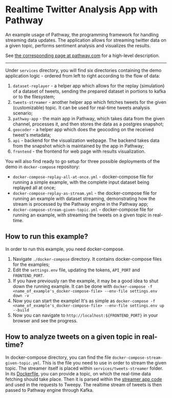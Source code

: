 # Realtime Twitter Analysis App with Pathway

An example usage of Pathway, the programming framework for handling streaming data updates.
The application allows for streaming twitter data on a given topic, performs sentiment analysis and visualizes the results.

See [the corresponding page at pathway.com](https://pathway.com/developers/showcases/twitter) for a high-level description.

---

Under `services` directory, you will find six directories containing the demo application logic - ordered from left to right according to the flow of data:
1. `dataset-replayer` - a helper app which allows for the replay (simulation) of a dataset of tweets, sending the prepared dataset in portions to kafka or to the filesystem;
2. `tweets-streamer` - another helper app which fetches tweets for the given (customizable) topic. It can be used for real-time tweets analysis scenario;
3. `pathway-app` - the main app in Pathway, which takes data from the given channel, processes it, and then stores the data as a postgres snapshot;
4. `geocoder` - a helper app which does the geocoding on the received tweet's metadata;
5. `api` - backend for the visualization webpage. The backend takes data from the snapshot which is maintained by the app in Pathway;
6. `frontend` - the frontend for web page with results visualization.

You will also find ready to go setup for three possible deployments of the demo in `docker-compose` repository:
* `docker-compose-replay-all-at-once.yml` - docker-compose file for running a simple example, with the complete input dataset being replayed all at once;
* `docker-compose-replay-as-stream.yml` - the docker-compose file for running an example with dataset streaming, demonstrating how the stream is processed by the Pathway engine in the Pathway app;
* `docker-compose-stream-given-topic.yml` - docker-compose file for running an example, with streaming the tweets on a given topic in real-time.
## How to run this example?

In order to run this example, you need docker-compose.

1. Navigate `./docker-compose` directory. It contains docker-compose files for the examples;
2. Edit the `settings.env` file, updating the tokens, `API_PORT` and `FRONTEND_PORT`.
3. If you have previously ran the example, it may be a good idea to shut down the running example. It can be done with `docker-compose -f <name_of_example's_docker-compose-file> --env-file settings.env down -v`
4. Now you can start the example! It's as simple as `docker-compose -f <name_of_example's_docker-compose-file> --env-file settings.env up --build`
5. Now you can navigate to `http://localhost:${FRONTEND_PORT}` in your browser and see the progress.
## How to analyze tweets on a given topic in real-time?

In docker-compose directory, you can find the file `docker-compose-stream-given-topic.yml`. This is the file you need to use in order to stream the given topic. The streamer itself is placed within `services/tweets-streamer` folder. In its [Dockerfile](https://github.com/pathwaycom/pathway-examples/blob/main/showcases/twitter/services/tweets-streamer/Dockerfile#L6), you can provide a topic, on which the real-time data fetching should take place. Then it is parsed within the [streamer app code](https://github.com/pathwaycom/pathway-examples/blob/main/showcases/twitter/services/tweets-streamer/app/main.py#L127) and used in the requests to Tweepy. The realtime stream of tweets is then passed to Pathway engine through Kafka.

